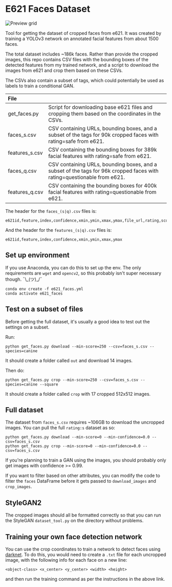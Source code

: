 # E621 Faces Dataset

![Preview grid](./docs/restrictive_512_grid.jpg)

Tool for getting the dataset of cropped faces from e621. It was created by training a YOLOv3 network on annotated facial features from about 1500 faces.

The total dataset includes ~186k faces. Rather than provide the cropped images, this repo contains CSV files with the bounding boxes of the detected features from my trained network, and a script to download the images from e621 and crop them based on these CSVs.

The CSVs also contain a subset of tags, which could potentially be used as labels to train a conditional GAN.

| File | &nbsp;
| :--- | :--------
| get_faces.py | Script for downloading base e621 files and cropping them based on the coordinates in the CSVs.
| faces_s.csv | CSV containing URLs, bounding boxes, and a subset of the tags for 90k cropped faces with rating=safe from e621.
| features_s.csv | CSV containing the bounding boxes for 389k facial features with rating=safe from e621.
| faces_q.csv | CSV containing URLs, bounding boxes, and a subset of the tags for 96k cropped faces with rating=questionable from e621.
| features_q.csv | CSV containing the bounding boxes for 400k facial features with rating=questionable from e621.

The header for the `faces_(s|q).csv` files is:
```
e621id,feature,index,confidence,xmin,ymin,xmax,ymax,file_url,rating,score,file_size,tags,artist,copyrights,characters,species
```
And the header for the `features_(s|q).csv` files is:
```
e621id,feature,index,confidence,xmin,ymin,xmax,ymax
```

## Set up environment
If you use Anaconda, you can do this to set up the env. The only requirements are `wget` and `opencv2`, so this probably isn't super necessary though. ¯\\\_(ツ)\_\/¯

```
conda env create -f e621_faces.yml
conda activate e621_faces
```

## Test on a subset of files

Before getting the full dataset, it's usually a good idea to test out the settings on a subset.

Run:

```python get_faces.py download --min-score=250 --csv=faces_s.csv --species=canine```

It should create a folder called `out` and download 14 images.

Then do:

```python get_faces.py crop --min-score=250 --csv=faces_s.csv --species=canine --square```

It should create a folder called `crop` with 17 cropped 512x512 images.

## Full dataset

The dataset from `faces_s.csv` requires ~106GB to download the uncropped images. You can pull the full `rating:s` dataset as so:

```
python get_faces.py download --min-score=0 --min-confidence=0.0 --csv=faces_s.csv
python get_faces.py crop --min-score=0 --min-confidence=0.0 --csv=faces_s.csv
```

If you're planning to train a GAN using the images, you should probably only get images with confidence >= 0.99.

If you want to filter based on other attributes, you can modify the code to filter the `faces` DataFrame before it gets passed to `download_images` and `crop_images`. 

## StyleGAN2

The cropped images should all be formatted correctly so that you can run the StyleGAN `dataset_tool.py` on the directory without problems.

## Training your own face detection network

You can use the crop coordinates to train a network to detect faces using [darknet](https://github.com/AlexeyAB/darknet). To do this, you would need to create a `.txt` file for each uncropped image, with the following info for each face on a new line:

`<object-class> <x_center> <y_center> <width> <height>`

and then run the training command as per the instructions in the above link.

